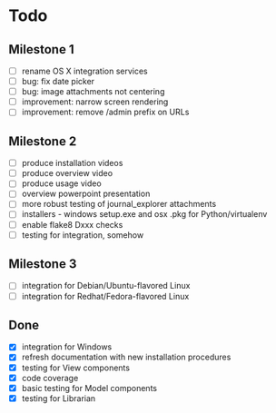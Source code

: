 # Todo

## Milestone 1

- [ ] rename OS X integration services
- [ ] bug: fix date picker
- [ ] bug: image attachments not centering
- [ ] improvement: narrow screen rendering
- [ ] improvement: remove /admin prefix on URLs

## Milestone 2

- [ ] produce installation videos
- [ ] produce overview video
- [ ] produce usage video
- [ ] overview powerpoint presentation
- [ ] more robust testing of journal_explorer attachments
- [ ] installers - windows setup.exe and osx .pkg for Python/virtualenv
- [ ] enable flake8 Dxxx checks
- [ ] testing for integration, somehow

## Milestone 3

- [ ] integration for Debian/Ubuntu-flavored Linux
- [ ] integration for Redhat/Fedora-flavored Linux

## Done

- [x] integration for Windows
- [x] refresh documentation with new installation procedures
- [x] testing for View components
- [x] code coverage
- [x] basic testing for Model components
- [x] testing for Librarian
